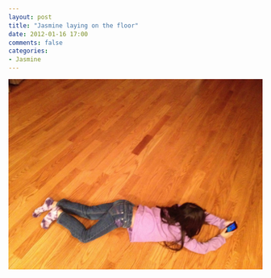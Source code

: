 ```yaml
---
layout: post
title: "Jasmine laying on the floor"
date: 2012-01-16 17:00
comments: false
categories: 
- Jasmine
---
```

![Jasmine laying on the floor with her iTouch](/assets/images/2012/2012-01-14/2012-01-14-at-19.44.22.jpg)


